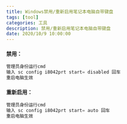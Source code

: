 ```yaml
---
title: Windows禁用/重新启用笔记本电脑自带键盘
tags: [tool]
categories: 工具
description: 禁用/重新启用笔记本电脑自带键盘
date: 2020/10/9 10:00:00
---
```


#### 禁用：
```php
管理员身份运行cmd
输入 sc config i8042prt start= disabled 回车
重启电脑生效
```

#### 重新启用：
```php
管理员身份运行cmd
输入 sc config i8042prt start= auto 回车
重启电脑生效
```